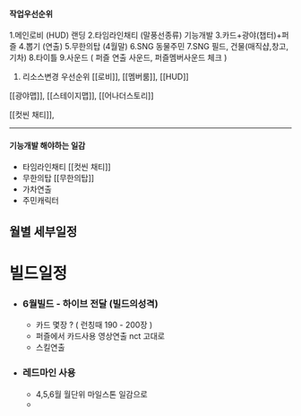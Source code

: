 

#### 작업우선순위 
1.메인로비 (HUD) 랜딩 
2.타임라인채티 (말풍선종류) 기능개발 
3.카드+광야(챕터)+퍼즐 
4.뽑기 (연출) 
5.무한의탑 (4월말) 
6.SNG 동물주민 
7.SNG 필드, 건물(매직샵,창고,기차) 
8.타이틀 
9.사운드 ( 퍼즐 연출 사운드, 퍼즐멤버사운드 체크 )
 
 
 
1. 리소스변경 우선순위
[[로비]], [[멤버룸]], [[HUD]]

[[광야맵]], [[스테이지맵]], [[어나더스토리]]

[[컷씬 채티]], 



--------------


#### 기능개발 해야하는 일감
- 타임라인채티 [[컷씬 채티]]
- 무한의탑 [[무한의탑]]
- 가차연출 
- 주민캐릭터





## 월별 세부일정




# 빌드일정 
- ### 6월빌드 - 하이브 전달 (빌드의성격)
	- 카드 몇장 ? (  런칭때 190 - 200장  )
	- 퍼즐에서 카드사용 영상연출 nct 고대로
	- 스킬연출 


- ### 레드마인 사용
	- 4,5,6월 월단위 마일스톤 일감으로 
	- 

